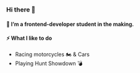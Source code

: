### Hi there 👋

#### 🌱 I’m a frontend-developer student in the making.

#### ⚡ What I like to do
 - Racing motorcycles 🏍️ & Cars 
 - Playing Hunt Showdown 💣 
